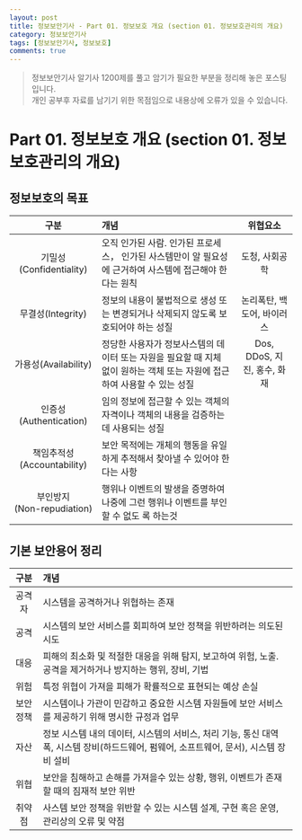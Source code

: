 ```yaml
---
layout: post
title: 정보보안기사 - Part 01. 정보보호 개요 (section 01. 정보보호관리의 개요)
category: 정보보안기사
tags: [정보보안기사, 정보보호]
comments: true
---
```

> 정보보안기사 알기사 1200제를 풀고 암기가 필요한 부분을 정리해 놓은 포스팅입니다.  
개인 공부후 자료를 남기기 위한 목점임으로 내용상에 오류가 있을 수 있습니다.

# Part 01. 정보보호 개요 (section 01. 정보보호관리의 개요)
## 정보보호의 목표

| 구분  | 개념 | 위협요소 |
| :------------: | :----------- | :------------: |
| 기밀성(Confidentiality) | 오직 인가된 사람. 인가된 프로세스， 인가된 사스템만이 알 필요성에 근거하여 사스템에 접근해야 한다는 원칙 | 도청, 사회공학 |
| 무결성(Integrity) | 정보의 내용이 불법적으로 생성 또는 변경되거나 삭제되지 않도록 보호되어야 하는 성질 | 논리폭탄, 백도어, 바이러스 |
| 가용성(Availability) | 정당한 사용자가 정보사스템의 데이터 또는 자원을 필요할 때 지체 없이 원하는 객체 또는 자원에 접근하여 사용할 수 있는 성질 | Dos, DDoS, 지진, 홍수, 화재 |
| 인증성(Authentication) | 임의 정보에 접근할 수 있는 객체의 자격이나 객체의 내용을 검증하는데 사용되는 성질 | |
| 책임추적성(Accountability) | 보안 목적에는 개체의 행동을 유일하게 추적해서 찾아낼 수 있어야 한다는 사항 | |
| 부인방지<br/>(Non-repudiation) | 행위나 이벤트의 발생을 증명하여 나중에 그런 행위나 이벤트를 부인할 수 없도 록 하는것 | |

## 기본 보안용어 정리

| 구분 | 개념 |
|:----------:|:----------|
| 공격자 | 시스템을 공격하거나 위협하는 존재 |
| 공격 | 시스템의 보안 서비스를 회피하여 보안 정책을 위반하려는 의도된 시도 |
| 대응 | 피해의 최소화 및 적절한 대응을 위해 탐지, 보고하여 위험, 노출. 공격을 제거하거나 방지하는 행위, 장비, 기법 |
| 위험 | 특정 위협이 가져을 피해가 확률적으로 표현되는 예상 손실 |
| 보안정책 | 시스템이나 가관이 민감하고 중요한 시스템 자원들에 보안 서비스를 제공하기 위해 명시한 규정과 업무 |  
| 자산 | 정보 시스템 내의 데이터, 시스템의 서비스, 처리 기능, 통신 대역폭, 시스템 장비(하드드웨어, 펌웨어, 소프트웨어, 문서), 시스템 장비 설비 |
| 위협 | 보안을 침해하고 손해를 가져을수 있는 상황, 행위, 이벤트가 존재할 때의 짐재적 보안 위반 |
| 취약점 | 사스템 보안 정책을 위반할 수 있는 시스템 설계, 구현 혹은 운영, 관리상의 오류 및 약점 |
